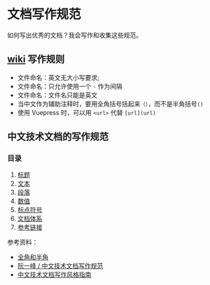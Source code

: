 # 文档写作规范

如何写出优秀的文档？我会写作和收集这些规范。

## [wiki](https://github.com/tianheg/wiki) 写作规则

- 文件命名：英文无大小写要求;
- 文件命名：只允许使用一个 `-` 作为间隔
- 文件命名：文件名只能是英文
- 当中文作为辅助注释时，要用全角括号括起来`（）`，而不是半角括号`()`
- 使用 Vuepress 时，可以用 `<url>` 代替 `[url](url)`

## 中文技术文档的写作规范

### 目录

1.  [标题](docs/title.md)
2.  [文本](docs/text.md)
3.  [段落](docs/paragraph.md)
4.  [数值](docs/number.md)
5.  [标点符号](docs/marks.md)
6.  [文档体系](docs/structure.md)
7.  [参考链接](docs/reference.md)

参考资料：

- [全角和半角](https://zh.wikipedia.org/wiki/%E5%85%A8%E5%BD%A2%E5%92%8C%E5%8D%8A%E5%BD%A2)
- [阮一峰 / 中文技术文档写作规范](https://github.com/ruanyf/document-style-guide)
- [中文技术文档写作风格指南](https://github.com/yikeke/zh-style-guide/)
